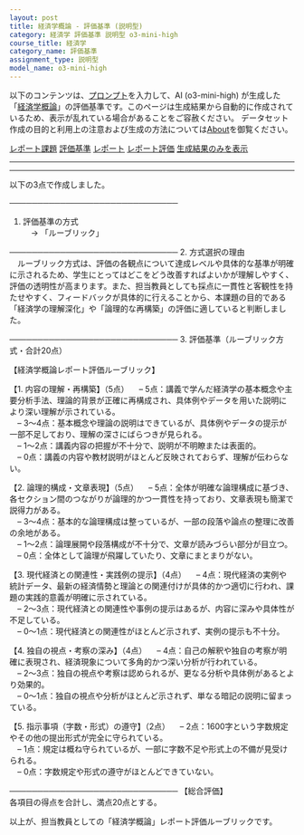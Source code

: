 ```yaml
---
layout: post
title: 経済学概論 - 評価基準 (説明型)
category: 経済学 評価基準 説明型 o3-mini-high
course_title: 経済学
category_name: 評価基準
assignment_type: 説明型
model_name: o3-mini-high
---
```


以下のコンテンツは、[プロンプト](https://github.com/takedatoshiyuki/synthetic_assignments/tree/main/generated/経済学/o3-mini-high/prompt_評価基準-説明型.md)を入力して、AI (o3-mini-high) が生成した「[経済学概論](/contents/経済学/)」の評価基準です。このページは生成結果から自動的に作成されているため、表示が乱れている場合があることをご容赦ください。
データセット作成の目的と利用上の注意および生成の方法については[About](/About)を御覧ください。

[レポート課題](../レポート課題-説明型)
[評価基準](../評価基準-説明型)
[レポート](../レポート-説明型)
[レポート評価](../レポート評価-説明型)
[生成結果のみを表示](https://github.com/takedatoshiyuki/synthetic_assignments/tree/main/generated/経済学/o3-mini-high/評価基準-説明型.md)
  

***
***
  
以下の3点で作成しました。

──────────────────────────────
1. 評価基準の方式  
　→ 「ルーブリック」

──────────────────────────────
2. 方式選択の理由  
　ルーブリック方式は、評価の各観点について達成レベルや具体的な基準が明確に示されるため、学生にとってはどこをどう改善すればよいかが理解しやすく、評価の透明性が高まります。また、担当教員としても採点に一貫性と客観性を持たせやすく、フィードバックが具体的に行えることから、本課題の目的である「経済学の理解深化」や「論理的な再構築」の評価に適していると判断しました。

──────────────────────────────
3. 評価基準（ルーブリック方式・合計20点）  

【経済学概論レポート評価ルーブリック】

【1. 内容の理解・再構築】（5点）
 – 5点：講義で学んだ経済学の基本概念や主要分析手法、理論的背景が正確に再構成され、具体例やデータを用いた説明により深い理解が示されている。  
 – 3～4点：基本概念や理論の説明はできているが、具体例やデータの提示が一部不足しており、理解の深さにばらつきが見られる。  
 – 1～2点：講義内容の把握が不十分で、説明が不明瞭または表面的。  
 – 0点：講義の内容や教材説明がほとんど反映されておらず、理解が伝わらない。

【2. 論理的構成・文章表現】（5点）
 – 5点：全体が明確な論理構成に基づき、各セクション間のつながりが論理的かつ一貫性を持っており、文章表現も簡潔で説得力がある。  
 – 3～4点：基本的な論理構成は整っているが、一部の段落や論点の整理に改善の余地がある。  
 – 1～2点：論理展開や段落構成が不十分で、文章が読みづらい部分が目立つ。  
 – 0点：全体として論理が飛躍していたり、文章にまとまりがない。

【3. 現代経済との関連性・実践例の提示】（4点）
 – 4点：現代経済の実例や統計データ、最新の経済情勢と理論との関連付けが具体的かつ適切に行われ、課題の実践的意義が明確に示されている。  
 – 2～3点：現代経済との関連性や事例の提示はあるが、内容に深みや具体性が不足している。  
 – 0～1点：現代経済との関連性がほとんど示されず、実例の提示も不十分。

【4. 独自の視点・考察の深み】（4点）
 – 4点：自己の解釈や独自の考察が明確に表現され、経済現象について多角的かつ深い分析が行われている。  
 – 2～3点：独自の視点や考察は認められるが、更なる分析や具体例があるとより効果的。  
 – 0～1点：独自の視点や分析がほとんど示されず、単なる暗記の説明に留まっている。

【5. 指示事項（字数・形式）の遵守】（2点）
 – 2点：1600字という字数規定やその他の提出形式が完全に守られている。  
 – 1点：規定は概ね守られているが、一部に字数不足や形式上の不備が見受けられる。  
 – 0点：字数規定や形式の遵守がほとんどできていない。

──────────────────────────────
【総合評価】  
各項目の得点を合計し、満点20点とする。

以上が、担当教員としての「経済学概論」レポート評価ルーブリックです。
